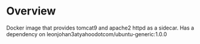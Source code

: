# Overview
Docker image that provides tomcat9 and apache2 httpd as a sidecar. Has a dependency on leonjohan3atyahoodotcom/ubuntu-generic:1.0.0
